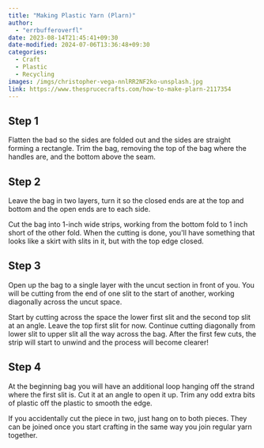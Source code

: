 ```yaml
---
title: "Making Plastic Yarn (Plarn)"
author:
  - "errbufferoverfl"
date: 2023-08-14T21:45:41+09:30
date-modified: 2024-07-06T13:36:48+09:30
categories:
  - Craft
  - Plastic
  - Recycling
images: /imgs/christopher-vega-nnlRR2NF2ko-unsplash.jpg
link: https://www.thesprucecrafts.com/how-to-make-plarn-2117354
---
```


## Step 1

Flatten the bad so the sides are folded out and the sides are straight forming a rectangle. Trim the bag, removing the top of the bag where the handles are, and the bottom above the seam.

## Step 2

Leave the bag in two layers, turn it so the closed ends are at the top and bottom and the open ends are to each side.

Cut the bag into 1-inch wide strips, working from the bottom fold to 1 inch short of the other fold. When the cutting is done, you'll have something that looks like a skirt with slits in it, but with the top edge closed.

## Step 3

Open up the bag to a single layer with the uncut section in front of you. You will be cutting from the end of one slit to the start of another, working diagonally across the uncut space.

Start by cutting across the space the lower first slit and the second top slit at an angle. Leave the top first slit for now. Continue cutting diagonally from lower slit to upper slit all the way across the bag. After the first few cuts, the strip will start to unwind and the process will become clearer!

## Step 4

At the beginning bag you will have an additional loop hanging off the strand where the first slit is. Cut it at an angle to open it up. Trim any odd extra bits of plastic off the plastic to smooth the edge.

If you accidentally cut the piece in two, just hang on to both pieces. They can be joined once you start crafting in the same way you join regular yarn together.
